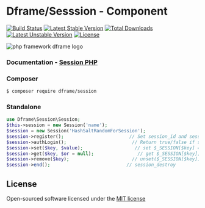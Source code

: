 # Dframe/Sesssion - Component
[![Build Status](https://travis-ci.org/dframe/session.svg?branch=master)](https://travis-ci.org/dframe/session) [![Latest Stable Version](https://poser.pugx.org/dframe/session/v/stable)](https://packagist.org/packages/dframe/session) [![Total Downloads](https://poser.pugx.org/dframe/session/downloads)](https://packagist.org/packages/dframe/session) [![Latest Unstable Version](https://poser.pugx.org/dframe/session/v/unstable)](https://packagist.org/packages/dframe/session) [![License](https://poser.pugx.org/dframe/session/license)](https://packagist.org/packages/dframe/session)

![php framework dframe logo](https://dframeframework.com/img/logo_full.png)

### Documentation - [Session PHP](https://dframeframework.com/en/docs/dframe/master/session/overview)

### Composer

```sh
$ composer require dframe/session
```

### Standalone

```php
use Dframe\Session\Session;
$this->session = new Session('name');
$session = new Session('HashSaltRandomForSession');
$session->register();                        // Set session_id and session_time - default 60
$session->authLogin();                        // Return true/false if session is registered
$session->set($key, $value);                   // set $_SESSION[$key] = $value;
$session->get($key, $or = null);                // get $_SESSION[$key];
$session->remove($key);                       // unset($_SESSION[$key]);
$session->end();                            // session_destroy
```

License
----

Open-sourced software licensed under the [MIT license](http://opensource.org/licenses/MIT)

